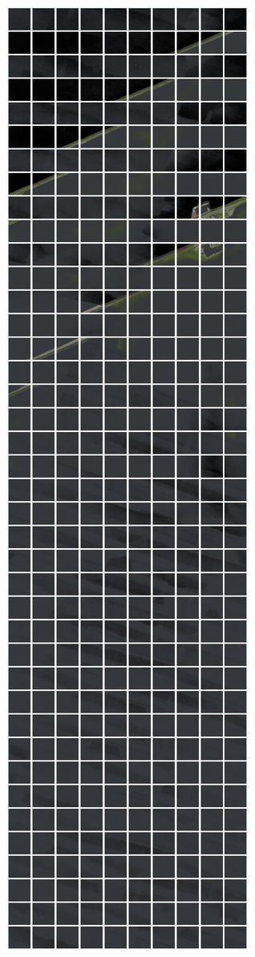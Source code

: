 <html>
<div>
<img src="https://github.com/HakkaTjakka/NL_TILE_MAP/blob/main/18/627/-1067/r.6270.-10670.png" height="44" width="44">
<img src="https://github.com/HakkaTjakka/NL_TILE_MAP/blob/main/18/627/-1067/r.6271.-10670.png" height="44" width="44">
<img src="https://github.com/HakkaTjakka/NL_TILE_MAP/blob/main/18/627/-1067/r.6272.-10670.png" height="44" width="44">
<img src="https://github.com/HakkaTjakka/NL_TILE_MAP/blob/main/18/627/-1067/r.6273.-10670.png" height="44" width="44">
<img src="https://github.com/HakkaTjakka/NL_TILE_MAP/blob/main/18/627/-1067/r.6274.-10670.png" height="44" width="44">
<img src="https://github.com/HakkaTjakka/NL_TILE_MAP/blob/main/18/627/-1067/r.6275.-10670.png" height="44" width="44">
<img src="https://github.com/HakkaTjakka/NL_TILE_MAP/blob/main/18/627/-1067/r.6276.-10670.png" height="44" width="44">
<img src="https://github.com/HakkaTjakka/NL_TILE_MAP/blob/main/18/627/-1067/r.6277.-10670.png" height="44" width="44">
<img src="https://github.com/HakkaTjakka/NL_TILE_MAP/blob/main/18/627/-1067/r.6278.-10670.png" height="44" width="44">
<img src="https://github.com/HakkaTjakka/NL_TILE_MAP/blob/main/18/627/-1067/r.6279.-10670.png" height="44" width="44">
<img src="https://github.com/HakkaTjakka/NL_TILE_MAP/blob/main/18/628/-1067/r.6280.-10670.png" height="44" width="44">
<img src="https://github.com/HakkaTjakka/NL_TILE_MAP/blob/main/18/628/-1067/r.6281.-10670.png" height="44" width="44">
<img src="https://github.com/HakkaTjakka/NL_TILE_MAP/blob/main/18/628/-1067/r.6282.-10670.png" height="44" width="44">
<img src="https://github.com/HakkaTjakka/NL_TILE_MAP/blob/main/18/628/-1067/r.6283.-10670.png" height="44" width="44">
<img src="https://github.com/HakkaTjakka/NL_TILE_MAP/blob/main/18/628/-1067/r.6284.-10670.png" height="44" width="44">
<img src="https://github.com/HakkaTjakka/NL_TILE_MAP/blob/main/18/628/-1067/r.6285.-10670.png" height="44" width="44">
<img src="https://github.com/HakkaTjakka/NL_TILE_MAP/blob/main/18/628/-1067/r.6286.-10670.png" height="44" width="44">
<img src="https://github.com/HakkaTjakka/NL_TILE_MAP/blob/main/18/628/-1067/r.6287.-10670.png" height="44" width="44">
<img src="https://github.com/HakkaTjakka/NL_TILE_MAP/blob/main/18/628/-1067/r.6288.-10670.png" height="44" width="44">
<img src="https://github.com/HakkaTjakka/NL_TILE_MAP/blob/main/18/628/-1067/r.6289.-10670.png" height="44" width="44">
<br>
<img src="https://github.com/HakkaTjakka/NL_TILE_MAP/blob/main/18/627/-1067/r.6270.-10669.png" height="44" width="44">
<img src="https://github.com/HakkaTjakka/NL_TILE_MAP/blob/main/18/627/-1067/r.6271.-10669.png" height="44" width="44">
<img src="https://github.com/HakkaTjakka/NL_TILE_MAP/blob/main/18/627/-1067/r.6272.-10669.png" height="44" width="44">
<img src="https://github.com/HakkaTjakka/NL_TILE_MAP/blob/main/18/627/-1067/r.6273.-10669.png" height="44" width="44">
<img src="https://github.com/HakkaTjakka/NL_TILE_MAP/blob/main/18/627/-1067/r.6274.-10669.png" height="44" width="44">
<img src="https://github.com/HakkaTjakka/NL_TILE_MAP/blob/main/18/627/-1067/r.6275.-10669.png" height="44" width="44">
<img src="https://github.com/HakkaTjakka/NL_TILE_MAP/blob/main/18/627/-1067/r.6276.-10669.png" height="44" width="44">
<img src="https://github.com/HakkaTjakka/NL_TILE_MAP/blob/main/18/627/-1067/r.6277.-10669.png" height="44" width="44">
<img src="https://github.com/HakkaTjakka/NL_TILE_MAP/blob/main/18/627/-1067/r.6278.-10669.png" height="44" width="44">
<img src="https://github.com/HakkaTjakka/NL_TILE_MAP/blob/main/18/627/-1067/r.6279.-10669.png" height="44" width="44">
<img src="https://github.com/HakkaTjakka/NL_TILE_MAP/blob/main/18/628/-1067/r.6280.-10669.png" height="44" width="44">
<img src="https://github.com/HakkaTjakka/NL_TILE_MAP/blob/main/18/628/-1067/r.6281.-10669.png" height="44" width="44">
<img src="https://github.com/HakkaTjakka/NL_TILE_MAP/blob/main/18/628/-1067/r.6282.-10669.png" height="44" width="44">
<img src="https://github.com/HakkaTjakka/NL_TILE_MAP/blob/main/18/628/-1067/r.6283.-10669.png" height="44" width="44">
<img src="https://github.com/HakkaTjakka/NL_TILE_MAP/blob/main/18/628/-1067/r.6284.-10669.png" height="44" width="44">
<img src="https://github.com/HakkaTjakka/NL_TILE_MAP/blob/main/18/628/-1067/r.6285.-10669.png" height="44" width="44">
<img src="https://github.com/HakkaTjakka/NL_TILE_MAP/blob/main/18/628/-1067/r.6286.-10669.png" height="44" width="44">
<img src="https://github.com/HakkaTjakka/NL_TILE_MAP/blob/main/18/628/-1067/r.6287.-10669.png" height="44" width="44">
<img src="https://github.com/HakkaTjakka/NL_TILE_MAP/blob/main/18/628/-1067/r.6288.-10669.png" height="44" width="44">
<img src="https://github.com/HakkaTjakka/NL_TILE_MAP/blob/main/18/628/-1067/r.6289.-10669.png" height="44" width="44">
<br>
<img src="https://github.com/HakkaTjakka/NL_TILE_MAP/blob/main/18/627/-1067/r.6270.-10668.png" height="44" width="44">
<img src="https://github.com/HakkaTjakka/NL_TILE_MAP/blob/main/18/627/-1067/r.6271.-10668.png" height="44" width="44">
<img src="https://github.com/HakkaTjakka/NL_TILE_MAP/blob/main/18/627/-1067/r.6272.-10668.png" height="44" width="44">
<img src="https://github.com/HakkaTjakka/NL_TILE_MAP/blob/main/18/627/-1067/r.6273.-10668.png" height="44" width="44">
<img src="https://github.com/HakkaTjakka/NL_TILE_MAP/blob/main/18/627/-1067/r.6274.-10668.png" height="44" width="44">
<img src="https://github.com/HakkaTjakka/NL_TILE_MAP/blob/main/18/627/-1067/r.6275.-10668.png" height="44" width="44">
<img src="https://github.com/HakkaTjakka/NL_TILE_MAP/blob/main/18/627/-1067/r.6276.-10668.png" height="44" width="44">
<img src="https://github.com/HakkaTjakka/NL_TILE_MAP/blob/main/18/627/-1067/r.6277.-10668.png" height="44" width="44">
<img src="https://github.com/HakkaTjakka/NL_TILE_MAP/blob/main/18/627/-1067/r.6278.-10668.png" height="44" width="44">
<img src="https://github.com/HakkaTjakka/NL_TILE_MAP/blob/main/18/627/-1067/r.6279.-10668.png" height="44" width="44">
<img src="https://github.com/HakkaTjakka/NL_TILE_MAP/blob/main/18/628/-1067/r.6280.-10668.png" height="44" width="44">
<img src="https://github.com/HakkaTjakka/NL_TILE_MAP/blob/main/18/628/-1067/r.6281.-10668.png" height="44" width="44">
<img src="https://github.com/HakkaTjakka/NL_TILE_MAP/blob/main/18/628/-1067/r.6282.-10668.png" height="44" width="44">
<img src="https://github.com/HakkaTjakka/NL_TILE_MAP/blob/main/18/628/-1067/r.6283.-10668.png" height="44" width="44">
<img src="https://github.com/HakkaTjakka/NL_TILE_MAP/blob/main/18/628/-1067/r.6284.-10668.png" height="44" width="44">
<img src="https://github.com/HakkaTjakka/NL_TILE_MAP/blob/main/18/628/-1067/r.6285.-10668.png" height="44" width="44">
<img src="https://github.com/HakkaTjakka/NL_TILE_MAP/blob/main/18/628/-1067/r.6286.-10668.png" height="44" width="44">
<img src="https://github.com/HakkaTjakka/NL_TILE_MAP/blob/main/18/628/-1067/r.6287.-10668.png" height="44" width="44">
<img src="https://github.com/HakkaTjakka/NL_TILE_MAP/blob/main/18/628/-1067/r.6288.-10668.png" height="44" width="44">
<img src="https://github.com/HakkaTjakka/NL_TILE_MAP/blob/main/18/628/-1067/r.6289.-10668.png" height="44" width="44">
<br>
<img src="https://github.com/HakkaTjakka/NL_TILE_MAP/blob/main/18/627/-1067/r.6270.-10667.png" height="44" width="44">
<img src="https://github.com/HakkaTjakka/NL_TILE_MAP/blob/main/18/627/-1067/r.6271.-10667.png" height="44" width="44">
<img src="https://github.com/HakkaTjakka/NL_TILE_MAP/blob/main/18/627/-1067/r.6272.-10667.png" height="44" width="44">
<img src="https://github.com/HakkaTjakka/NL_TILE_MAP/blob/main/18/627/-1067/r.6273.-10667.png" height="44" width="44">
<img src="https://github.com/HakkaTjakka/NL_TILE_MAP/blob/main/18/627/-1067/r.6274.-10667.png" height="44" width="44">
<img src="https://github.com/HakkaTjakka/NL_TILE_MAP/blob/main/18/627/-1067/r.6275.-10667.png" height="44" width="44">
<img src="https://github.com/HakkaTjakka/NL_TILE_MAP/blob/main/18/627/-1067/r.6276.-10667.png" height="44" width="44">
<img src="https://github.com/HakkaTjakka/NL_TILE_MAP/blob/main/18/627/-1067/r.6277.-10667.png" height="44" width="44">
<img src="https://github.com/HakkaTjakka/NL_TILE_MAP/blob/main/18/627/-1067/r.6278.-10667.png" height="44" width="44">
<img src="https://github.com/HakkaTjakka/NL_TILE_MAP/blob/main/18/627/-1067/r.6279.-10667.png" height="44" width="44">
<img src="https://github.com/HakkaTjakka/NL_TILE_MAP/blob/main/18/628/-1067/r.6280.-10667.png" height="44" width="44">
<img src="https://github.com/HakkaTjakka/NL_TILE_MAP/blob/main/18/628/-1067/r.6281.-10667.png" height="44" width="44">
<img src="https://github.com/HakkaTjakka/NL_TILE_MAP/blob/main/18/628/-1067/r.6282.-10667.png" height="44" width="44">
<img src="https://github.com/HakkaTjakka/NL_TILE_MAP/blob/main/18/628/-1067/r.6283.-10667.png" height="44" width="44">
<img src="https://github.com/HakkaTjakka/NL_TILE_MAP/blob/main/18/628/-1067/r.6284.-10667.png" height="44" width="44">
<img src="https://github.com/HakkaTjakka/NL_TILE_MAP/blob/main/18/628/-1067/r.6285.-10667.png" height="44" width="44">
<img src="https://github.com/HakkaTjakka/NL_TILE_MAP/blob/main/18/628/-1067/r.6286.-10667.png" height="44" width="44">
<img src="https://github.com/HakkaTjakka/NL_TILE_MAP/blob/main/18/628/-1067/r.6287.-10667.png" height="44" width="44">
<img src="https://github.com/HakkaTjakka/NL_TILE_MAP/blob/main/18/628/-1067/r.6288.-10667.png" height="44" width="44">
<img src="https://github.com/HakkaTjakka/NL_TILE_MAP/blob/main/18/628/-1067/r.6289.-10667.png" height="44" width="44">
<br>
<img src="https://github.com/HakkaTjakka/NL_TILE_MAP/blob/main/18/627/-1067/r.6270.-10666.png" height="44" width="44">
<img src="https://github.com/HakkaTjakka/NL_TILE_MAP/blob/main/18/627/-1067/r.6271.-10666.png" height="44" width="44">
<img src="https://github.com/HakkaTjakka/NL_TILE_MAP/blob/main/18/627/-1067/r.6272.-10666.png" height="44" width="44">
<img src="https://github.com/HakkaTjakka/NL_TILE_MAP/blob/main/18/627/-1067/r.6273.-10666.png" height="44" width="44">
<img src="https://github.com/HakkaTjakka/NL_TILE_MAP/blob/main/18/627/-1067/r.6274.-10666.png" height="44" width="44">
<img src="https://github.com/HakkaTjakka/NL_TILE_MAP/blob/main/18/627/-1067/r.6275.-10666.png" height="44" width="44">
<img src="https://github.com/HakkaTjakka/NL_TILE_MAP/blob/main/18/627/-1067/r.6276.-10666.png" height="44" width="44">
<img src="https://github.com/HakkaTjakka/NL_TILE_MAP/blob/main/18/627/-1067/r.6277.-10666.png" height="44" width="44">
<img src="https://github.com/HakkaTjakka/NL_TILE_MAP/blob/main/18/627/-1067/r.6278.-10666.png" height="44" width="44">
<img src="https://github.com/HakkaTjakka/NL_TILE_MAP/blob/main/18/627/-1067/r.6279.-10666.png" height="44" width="44">
<img src="https://github.com/HakkaTjakka/NL_TILE_MAP/blob/main/18/628/-1067/r.6280.-10666.png" height="44" width="44">
<img src="https://github.com/HakkaTjakka/NL_TILE_MAP/blob/main/18/628/-1067/r.6281.-10666.png" height="44" width="44">
<img src="https://github.com/HakkaTjakka/NL_TILE_MAP/blob/main/18/628/-1067/r.6282.-10666.png" height="44" width="44">
<img src="https://github.com/HakkaTjakka/NL_TILE_MAP/blob/main/18/628/-1067/r.6283.-10666.png" height="44" width="44">
<img src="https://github.com/HakkaTjakka/NL_TILE_MAP/blob/main/18/628/-1067/r.6284.-10666.png" height="44" width="44">
<img src="https://github.com/HakkaTjakka/NL_TILE_MAP/blob/main/18/628/-1067/r.6285.-10666.png" height="44" width="44">
<img src="https://github.com/HakkaTjakka/NL_TILE_MAP/blob/main/18/628/-1067/r.6286.-10666.png" height="44" width="44">
<img src="https://github.com/HakkaTjakka/NL_TILE_MAP/blob/main/18/628/-1067/r.6287.-10666.png" height="44" width="44">
<img src="https://github.com/HakkaTjakka/NL_TILE_MAP/blob/main/18/628/-1067/r.6288.-10666.png" height="44" width="44">
<img src="https://github.com/HakkaTjakka/NL_TILE_MAP/blob/main/18/628/-1067/r.6289.-10666.png" height="44" width="44">
<br>
<img src="https://github.com/HakkaTjakka/NL_TILE_MAP/blob/main/18/627/-1067/r.6270.-10665.png" height="44" width="44">
<img src="https://github.com/HakkaTjakka/NL_TILE_MAP/blob/main/18/627/-1067/r.6271.-10665.png" height="44" width="44">
<img src="https://github.com/HakkaTjakka/NL_TILE_MAP/blob/main/18/627/-1067/r.6272.-10665.png" height="44" width="44">
<img src="https://github.com/HakkaTjakka/NL_TILE_MAP/blob/main/18/627/-1067/r.6273.-10665.png" height="44" width="44">
<img src="https://github.com/HakkaTjakka/NL_TILE_MAP/blob/main/18/627/-1067/r.6274.-10665.png" height="44" width="44">
<img src="https://github.com/HakkaTjakka/NL_TILE_MAP/blob/main/18/627/-1067/r.6275.-10665.png" height="44" width="44">
<img src="https://github.com/HakkaTjakka/NL_TILE_MAP/blob/main/18/627/-1067/r.6276.-10665.png" height="44" width="44">
<img src="https://github.com/HakkaTjakka/NL_TILE_MAP/blob/main/18/627/-1067/r.6277.-10665.png" height="44" width="44">
<img src="https://github.com/HakkaTjakka/NL_TILE_MAP/blob/main/18/627/-1067/r.6278.-10665.png" height="44" width="44">
<img src="https://github.com/HakkaTjakka/NL_TILE_MAP/blob/main/18/627/-1067/r.6279.-10665.png" height="44" width="44">
<img src="https://github.com/HakkaTjakka/NL_TILE_MAP/blob/main/18/628/-1067/r.6280.-10665.png" height="44" width="44">
<img src="https://github.com/HakkaTjakka/NL_TILE_MAP/blob/main/18/628/-1067/r.6281.-10665.png" height="44" width="44">
<img src="https://github.com/HakkaTjakka/NL_TILE_MAP/blob/main/18/628/-1067/r.6282.-10665.png" height="44" width="44">
<img src="https://github.com/HakkaTjakka/NL_TILE_MAP/blob/main/18/628/-1067/r.6283.-10665.png" height="44" width="44">
<img src="https://github.com/HakkaTjakka/NL_TILE_MAP/blob/main/18/628/-1067/r.6284.-10665.png" height="44" width="44">
<img src="https://github.com/HakkaTjakka/NL_TILE_MAP/blob/main/18/628/-1067/r.6285.-10665.png" height="44" width="44">
<img src="https://github.com/HakkaTjakka/NL_TILE_MAP/blob/main/18/628/-1067/r.6286.-10665.png" height="44" width="44">
<img src="https://github.com/HakkaTjakka/NL_TILE_MAP/blob/main/18/628/-1067/r.6287.-10665.png" height="44" width="44">
<img src="https://github.com/HakkaTjakka/NL_TILE_MAP/blob/main/18/628/-1067/r.6288.-10665.png" height="44" width="44">
<img src="https://github.com/HakkaTjakka/NL_TILE_MAP/blob/main/18/628/-1067/r.6289.-10665.png" height="44" width="44">
<br>
<img src="https://github.com/HakkaTjakka/NL_TILE_MAP/blob/main/18/627/-1067/r.6270.-10664.png" height="44" width="44">
<img src="https://github.com/HakkaTjakka/NL_TILE_MAP/blob/main/18/627/-1067/r.6271.-10664.png" height="44" width="44">
<img src="https://github.com/HakkaTjakka/NL_TILE_MAP/blob/main/18/627/-1067/r.6272.-10664.png" height="44" width="44">
<img src="https://github.com/HakkaTjakka/NL_TILE_MAP/blob/main/18/627/-1067/r.6273.-10664.png" height="44" width="44">
<img src="https://github.com/HakkaTjakka/NL_TILE_MAP/blob/main/18/627/-1067/r.6274.-10664.png" height="44" width="44">
<img src="https://github.com/HakkaTjakka/NL_TILE_MAP/blob/main/18/627/-1067/r.6275.-10664.png" height="44" width="44">
<img src="https://github.com/HakkaTjakka/NL_TILE_MAP/blob/main/18/627/-1067/r.6276.-10664.png" height="44" width="44">
<img src="https://github.com/HakkaTjakka/NL_TILE_MAP/blob/main/18/627/-1067/r.6277.-10664.png" height="44" width="44">
<img src="https://github.com/HakkaTjakka/NL_TILE_MAP/blob/main/18/627/-1067/r.6278.-10664.png" height="44" width="44">
<img src="https://github.com/HakkaTjakka/NL_TILE_MAP/blob/main/18/627/-1067/r.6279.-10664.png" height="44" width="44">
<img src="https://github.com/HakkaTjakka/NL_TILE_MAP/blob/main/18/628/-1067/r.6280.-10664.png" height="44" width="44">
<img src="https://github.com/HakkaTjakka/NL_TILE_MAP/blob/main/18/628/-1067/r.6281.-10664.png" height="44" width="44">
<img src="https://github.com/HakkaTjakka/NL_TILE_MAP/blob/main/18/628/-1067/r.6282.-10664.png" height="44" width="44">
<img src="https://github.com/HakkaTjakka/NL_TILE_MAP/blob/main/18/628/-1067/r.6283.-10664.png" height="44" width="44">
<img src="https://github.com/HakkaTjakka/NL_TILE_MAP/blob/main/18/628/-1067/r.6284.-10664.png" height="44" width="44">
<img src="https://github.com/HakkaTjakka/NL_TILE_MAP/blob/main/18/628/-1067/r.6285.-10664.png" height="44" width="44">
<img src="https://github.com/HakkaTjakka/NL_TILE_MAP/blob/main/18/628/-1067/r.6286.-10664.png" height="44" width="44">
<img src="https://github.com/HakkaTjakka/NL_TILE_MAP/blob/main/18/628/-1067/r.6287.-10664.png" height="44" width="44">
<img src="https://github.com/HakkaTjakka/NL_TILE_MAP/blob/main/18/628/-1067/r.6288.-10664.png" height="44" width="44">
<img src="https://github.com/HakkaTjakka/NL_TILE_MAP/blob/main/18/628/-1067/r.6289.-10664.png" height="44" width="44">
<br>
<img src="https://github.com/HakkaTjakka/NL_TILE_MAP/blob/main/18/627/-1067/r.6270.-10663.png" height="44" width="44">
<img src="https://github.com/HakkaTjakka/NL_TILE_MAP/blob/main/18/627/-1067/r.6271.-10663.png" height="44" width="44">
<img src="https://github.com/HakkaTjakka/NL_TILE_MAP/blob/main/18/627/-1067/r.6272.-10663.png" height="44" width="44">
<img src="https://github.com/HakkaTjakka/NL_TILE_MAP/blob/main/18/627/-1067/r.6273.-10663.png" height="44" width="44">
<img src="https://github.com/HakkaTjakka/NL_TILE_MAP/blob/main/18/627/-1067/r.6274.-10663.png" height="44" width="44">
<img src="https://github.com/HakkaTjakka/NL_TILE_MAP/blob/main/18/627/-1067/r.6275.-10663.png" height="44" width="44">
<img src="https://github.com/HakkaTjakka/NL_TILE_MAP/blob/main/18/627/-1067/r.6276.-10663.png" height="44" width="44">
<img src="https://github.com/HakkaTjakka/NL_TILE_MAP/blob/main/18/627/-1067/r.6277.-10663.png" height="44" width="44">
<img src="https://github.com/HakkaTjakka/NL_TILE_MAP/blob/main/18/627/-1067/r.6278.-10663.png" height="44" width="44">
<img src="https://github.com/HakkaTjakka/NL_TILE_MAP/blob/main/18/627/-1067/r.6279.-10663.png" height="44" width="44">
<img src="https://github.com/HakkaTjakka/NL_TILE_MAP/blob/main/18/628/-1067/r.6280.-10663.png" height="44" width="44">
<img src="https://github.com/HakkaTjakka/NL_TILE_MAP/blob/main/18/628/-1067/r.6281.-10663.png" height="44" width="44">
<img src="https://github.com/HakkaTjakka/NL_TILE_MAP/blob/main/18/628/-1067/r.6282.-10663.png" height="44" width="44">
<img src="https://github.com/HakkaTjakka/NL_TILE_MAP/blob/main/18/628/-1067/r.6283.-10663.png" height="44" width="44">
<img src="https://github.com/HakkaTjakka/NL_TILE_MAP/blob/main/18/628/-1067/r.6284.-10663.png" height="44" width="44">
<img src="https://github.com/HakkaTjakka/NL_TILE_MAP/blob/main/18/628/-1067/r.6285.-10663.png" height="44" width="44">
<img src="https://github.com/HakkaTjakka/NL_TILE_MAP/blob/main/18/628/-1067/r.6286.-10663.png" height="44" width="44">
<img src="https://github.com/HakkaTjakka/NL_TILE_MAP/blob/main/18/628/-1067/r.6287.-10663.png" height="44" width="44">
<img src="https://github.com/HakkaTjakka/NL_TILE_MAP/blob/main/18/628/-1067/r.6288.-10663.png" height="44" width="44">
<img src="https://github.com/HakkaTjakka/NL_TILE_MAP/blob/main/18/628/-1067/r.6289.-10663.png" height="44" width="44">
<br>
<img src="https://github.com/HakkaTjakka/NL_TILE_MAP/blob/main/18/627/-1067/r.6270.-10662.png" height="44" width="44">
<img src="https://github.com/HakkaTjakka/NL_TILE_MAP/blob/main/18/627/-1067/r.6271.-10662.png" height="44" width="44">
<img src="https://github.com/HakkaTjakka/NL_TILE_MAP/blob/main/18/627/-1067/r.6272.-10662.png" height="44" width="44">
<img src="https://github.com/HakkaTjakka/NL_TILE_MAP/blob/main/18/627/-1067/r.6273.-10662.png" height="44" width="44">
<img src="https://github.com/HakkaTjakka/NL_TILE_MAP/blob/main/18/627/-1067/r.6274.-10662.png" height="44" width="44">
<img src="https://github.com/HakkaTjakka/NL_TILE_MAP/blob/main/18/627/-1067/r.6275.-10662.png" height="44" width="44">
<img src="https://github.com/HakkaTjakka/NL_TILE_MAP/blob/main/18/627/-1067/r.6276.-10662.png" height="44" width="44">
<img src="https://github.com/HakkaTjakka/NL_TILE_MAP/blob/main/18/627/-1067/r.6277.-10662.png" height="44" width="44">
<img src="https://github.com/HakkaTjakka/NL_TILE_MAP/blob/main/18/627/-1067/r.6278.-10662.png" height="44" width="44">
<img src="https://github.com/HakkaTjakka/NL_TILE_MAP/blob/main/18/627/-1067/r.6279.-10662.png" height="44" width="44">
<img src="https://github.com/HakkaTjakka/NL_TILE_MAP/blob/main/18/628/-1067/r.6280.-10662.png" height="44" width="44">
<img src="https://github.com/HakkaTjakka/NL_TILE_MAP/blob/main/18/628/-1067/r.6281.-10662.png" height="44" width="44">
<img src="https://github.com/HakkaTjakka/NL_TILE_MAP/blob/main/18/628/-1067/r.6282.-10662.png" height="44" width="44">
<img src="https://github.com/HakkaTjakka/NL_TILE_MAP/blob/main/18/628/-1067/r.6283.-10662.png" height="44" width="44">
<img src="https://github.com/HakkaTjakka/NL_TILE_MAP/blob/main/18/628/-1067/r.6284.-10662.png" height="44" width="44">
<img src="https://github.com/HakkaTjakka/NL_TILE_MAP/blob/main/18/628/-1067/r.6285.-10662.png" height="44" width="44">
<img src="https://github.com/HakkaTjakka/NL_TILE_MAP/blob/main/18/628/-1067/r.6286.-10662.png" height="44" width="44">
<img src="https://github.com/HakkaTjakka/NL_TILE_MAP/blob/main/18/628/-1067/r.6287.-10662.png" height="44" width="44">
<img src="https://github.com/HakkaTjakka/NL_TILE_MAP/blob/main/18/628/-1067/r.6288.-10662.png" height="44" width="44">
<img src="https://github.com/HakkaTjakka/NL_TILE_MAP/blob/main/18/628/-1067/r.6289.-10662.png" height="44" width="44">
<br>
<img src="https://github.com/HakkaTjakka/NL_TILE_MAP/blob/main/18/627/-1067/r.6270.-10661.png" height="44" width="44">
<img src="https://github.com/HakkaTjakka/NL_TILE_MAP/blob/main/18/627/-1067/r.6271.-10661.png" height="44" width="44">
<img src="https://github.com/HakkaTjakka/NL_TILE_MAP/blob/main/18/627/-1067/r.6272.-10661.png" height="44" width="44">
<img src="https://github.com/HakkaTjakka/NL_TILE_MAP/blob/main/18/627/-1067/r.6273.-10661.png" height="44" width="44">
<img src="https://github.com/HakkaTjakka/NL_TILE_MAP/blob/main/18/627/-1067/r.6274.-10661.png" height="44" width="44">
<img src="https://github.com/HakkaTjakka/NL_TILE_MAP/blob/main/18/627/-1067/r.6275.-10661.png" height="44" width="44">
<img src="https://github.com/HakkaTjakka/NL_TILE_MAP/blob/main/18/627/-1067/r.6276.-10661.png" height="44" width="44">
<img src="https://github.com/HakkaTjakka/NL_TILE_MAP/blob/main/18/627/-1067/r.6277.-10661.png" height="44" width="44">
<img src="https://github.com/HakkaTjakka/NL_TILE_MAP/blob/main/18/627/-1067/r.6278.-10661.png" height="44" width="44">
<img src="https://github.com/HakkaTjakka/NL_TILE_MAP/blob/main/18/627/-1067/r.6279.-10661.png" height="44" width="44">
<img src="https://github.com/HakkaTjakka/NL_TILE_MAP/blob/main/18/628/-1067/r.6280.-10661.png" height="44" width="44">
<img src="https://github.com/HakkaTjakka/NL_TILE_MAP/blob/main/18/628/-1067/r.6281.-10661.png" height="44" width="44">
<img src="https://github.com/HakkaTjakka/NL_TILE_MAP/blob/main/18/628/-1067/r.6282.-10661.png" height="44" width="44">
<img src="https://github.com/HakkaTjakka/NL_TILE_MAP/blob/main/18/628/-1067/r.6283.-10661.png" height="44" width="44">
<img src="https://github.com/HakkaTjakka/NL_TILE_MAP/blob/main/18/628/-1067/r.6284.-10661.png" height="44" width="44">
<img src="https://github.com/HakkaTjakka/NL_TILE_MAP/blob/main/18/628/-1067/r.6285.-10661.png" height="44" width="44">
<img src="https://github.com/HakkaTjakka/NL_TILE_MAP/blob/main/18/628/-1067/r.6286.-10661.png" height="44" width="44">
<img src="https://github.com/HakkaTjakka/NL_TILE_MAP/blob/main/18/628/-1067/r.6287.-10661.png" height="44" width="44">
<img src="https://github.com/HakkaTjakka/NL_TILE_MAP/blob/main/18/628/-1067/r.6288.-10661.png" height="44" width="44">
<img src="https://github.com/HakkaTjakka/NL_TILE_MAP/blob/main/18/628/-1067/r.6289.-10661.png" height="44" width="44">
<br>
<img src="https://github.com/HakkaTjakka/NL_TILE_MAP/blob/main/18/627/-1066/r.6270.-10660.png" height="44" width="44">
<img src="https://github.com/HakkaTjakka/NL_TILE_MAP/blob/main/18/627/-1066/r.6271.-10660.png" height="44" width="44">
<img src="https://github.com/HakkaTjakka/NL_TILE_MAP/blob/main/18/627/-1066/r.6272.-10660.png" height="44" width="44">
<img src="https://github.com/HakkaTjakka/NL_TILE_MAP/blob/main/18/627/-1066/r.6273.-10660.png" height="44" width="44">
<img src="https://github.com/HakkaTjakka/NL_TILE_MAP/blob/main/18/627/-1066/r.6274.-10660.png" height="44" width="44">
<img src="https://github.com/HakkaTjakka/NL_TILE_MAP/blob/main/18/627/-1066/r.6275.-10660.png" height="44" width="44">
<img src="https://github.com/HakkaTjakka/NL_TILE_MAP/blob/main/18/627/-1066/r.6276.-10660.png" height="44" width="44">
<img src="https://github.com/HakkaTjakka/NL_TILE_MAP/blob/main/18/627/-1066/r.6277.-10660.png" height="44" width="44">
<img src="https://github.com/HakkaTjakka/NL_TILE_MAP/blob/main/18/627/-1066/r.6278.-10660.png" height="44" width="44">
<img src="https://github.com/HakkaTjakka/NL_TILE_MAP/blob/main/18/627/-1066/r.6279.-10660.png" height="44" width="44">
<img src="https://github.com/HakkaTjakka/NL_TILE_MAP/blob/main/18/628/-1066/r.6280.-10660.png" height="44" width="44">
<img src="https://github.com/HakkaTjakka/NL_TILE_MAP/blob/main/18/628/-1066/r.6281.-10660.png" height="44" width="44">
<img src="https://github.com/HakkaTjakka/NL_TILE_MAP/blob/main/18/628/-1066/r.6282.-10660.png" height="44" width="44">
<img src="https://github.com/HakkaTjakka/NL_TILE_MAP/blob/main/18/628/-1066/r.6283.-10660.png" height="44" width="44">
<img src="https://github.com/HakkaTjakka/NL_TILE_MAP/blob/main/18/628/-1066/r.6284.-10660.png" height="44" width="44">
<img src="https://github.com/HakkaTjakka/NL_TILE_MAP/blob/main/18/628/-1066/r.6285.-10660.png" height="44" width="44">
<img src="https://github.com/HakkaTjakka/NL_TILE_MAP/blob/main/18/628/-1066/r.6286.-10660.png" height="44" width="44">
<img src="https://github.com/HakkaTjakka/NL_TILE_MAP/blob/main/18/628/-1066/r.6287.-10660.png" height="44" width="44">
<img src="https://github.com/HakkaTjakka/NL_TILE_MAP/blob/main/18/628/-1066/r.6288.-10660.png" height="44" width="44">
<img src="https://github.com/HakkaTjakka/NL_TILE_MAP/blob/main/18/628/-1066/r.6289.-10660.png" height="44" width="44">
<br>
<img src="https://github.com/HakkaTjakka/NL_TILE_MAP/blob/main/18/627/-1066/r.6270.-10659.png" height="44" width="44">
<img src="https://github.com/HakkaTjakka/NL_TILE_MAP/blob/main/18/627/-1066/r.6271.-10659.png" height="44" width="44">
<img src="https://github.com/HakkaTjakka/NL_TILE_MAP/blob/main/18/627/-1066/r.6272.-10659.png" height="44" width="44">
<img src="https://github.com/HakkaTjakka/NL_TILE_MAP/blob/main/18/627/-1066/r.6273.-10659.png" height="44" width="44">
<img src="https://github.com/HakkaTjakka/NL_TILE_MAP/blob/main/18/627/-1066/r.6274.-10659.png" height="44" width="44">
<img src="https://github.com/HakkaTjakka/NL_TILE_MAP/blob/main/18/627/-1066/r.6275.-10659.png" height="44" width="44">
<img src="https://github.com/HakkaTjakka/NL_TILE_MAP/blob/main/18/627/-1066/r.6276.-10659.png" height="44" width="44">
<img src="https://github.com/HakkaTjakka/NL_TILE_MAP/blob/main/18/627/-1066/r.6277.-10659.png" height="44" width="44">
<img src="https://github.com/HakkaTjakka/NL_TILE_MAP/blob/main/18/627/-1066/r.6278.-10659.png" height="44" width="44">
<img src="https://github.com/HakkaTjakka/NL_TILE_MAP/blob/main/18/627/-1066/r.6279.-10659.png" height="44" width="44">
<img src="https://github.com/HakkaTjakka/NL_TILE_MAP/blob/main/18/628/-1066/r.6280.-10659.png" height="44" width="44">
<img src="https://github.com/HakkaTjakka/NL_TILE_MAP/blob/main/18/628/-1066/r.6281.-10659.png" height="44" width="44">
<img src="https://github.com/HakkaTjakka/NL_TILE_MAP/blob/main/18/628/-1066/r.6282.-10659.png" height="44" width="44">
<img src="https://github.com/HakkaTjakka/NL_TILE_MAP/blob/main/18/628/-1066/r.6283.-10659.png" height="44" width="44">
<img src="https://github.com/HakkaTjakka/NL_TILE_MAP/blob/main/18/628/-1066/r.6284.-10659.png" height="44" width="44">
<img src="https://github.com/HakkaTjakka/NL_TILE_MAP/blob/main/18/628/-1066/r.6285.-10659.png" height="44" width="44">
<img src="https://github.com/HakkaTjakka/NL_TILE_MAP/blob/main/18/628/-1066/r.6286.-10659.png" height="44" width="44">
<img src="https://github.com/HakkaTjakka/NL_TILE_MAP/blob/main/18/628/-1066/r.6287.-10659.png" height="44" width="44">
<img src="https://github.com/HakkaTjakka/NL_TILE_MAP/blob/main/18/628/-1066/r.6288.-10659.png" height="44" width="44">
<img src="https://github.com/HakkaTjakka/NL_TILE_MAP/blob/main/18/628/-1066/r.6289.-10659.png" height="44" width="44">
<br>
<img src="https://github.com/HakkaTjakka/NL_TILE_MAP/blob/main/18/627/-1066/r.6270.-10658.png" height="44" width="44">
<img src="https://github.com/HakkaTjakka/NL_TILE_MAP/blob/main/18/627/-1066/r.6271.-10658.png" height="44" width="44">
<img src="https://github.com/HakkaTjakka/NL_TILE_MAP/blob/main/18/627/-1066/r.6272.-10658.png" height="44" width="44">
<img src="https://github.com/HakkaTjakka/NL_TILE_MAP/blob/main/18/627/-1066/r.6273.-10658.png" height="44" width="44">
<img src="https://github.com/HakkaTjakka/NL_TILE_MAP/blob/main/18/627/-1066/r.6274.-10658.png" height="44" width="44">
<img src="https://github.com/HakkaTjakka/NL_TILE_MAP/blob/main/18/627/-1066/r.6275.-10658.png" height="44" width="44">
<img src="https://github.com/HakkaTjakka/NL_TILE_MAP/blob/main/18/627/-1066/r.6276.-10658.png" height="44" width="44">
<img src="https://github.com/HakkaTjakka/NL_TILE_MAP/blob/main/18/627/-1066/r.6277.-10658.png" height="44" width="44">
<img src="https://github.com/HakkaTjakka/NL_TILE_MAP/blob/main/18/627/-1066/r.6278.-10658.png" height="44" width="44">
<img src="https://github.com/HakkaTjakka/NL_TILE_MAP/blob/main/18/627/-1066/r.6279.-10658.png" height="44" width="44">
<img src="https://github.com/HakkaTjakka/NL_TILE_MAP/blob/main/18/628/-1066/r.6280.-10658.png" height="44" width="44">
<img src="https://github.com/HakkaTjakka/NL_TILE_MAP/blob/main/18/628/-1066/r.6281.-10658.png" height="44" width="44">
<img src="https://github.com/HakkaTjakka/NL_TILE_MAP/blob/main/18/628/-1066/r.6282.-10658.png" height="44" width="44">
<img src="https://github.com/HakkaTjakka/NL_TILE_MAP/blob/main/18/628/-1066/r.6283.-10658.png" height="44" width="44">
<img src="https://github.com/HakkaTjakka/NL_TILE_MAP/blob/main/18/628/-1066/r.6284.-10658.png" height="44" width="44">
<img src="https://github.com/HakkaTjakka/NL_TILE_MAP/blob/main/18/628/-1066/r.6285.-10658.png" height="44" width="44">
<img src="https://github.com/HakkaTjakka/NL_TILE_MAP/blob/main/18/628/-1066/r.6286.-10658.png" height="44" width="44">
<img src="https://github.com/HakkaTjakka/NL_TILE_MAP/blob/main/18/628/-1066/r.6287.-10658.png" height="44" width="44">
<img src="https://github.com/HakkaTjakka/NL_TILE_MAP/blob/main/18/628/-1066/r.6288.-10658.png" height="44" width="44">
<img src="https://github.com/HakkaTjakka/NL_TILE_MAP/blob/main/18/628/-1066/r.6289.-10658.png" height="44" width="44">
<br>
<img src="https://github.com/HakkaTjakka/NL_TILE_MAP/blob/main/18/627/-1066/r.6270.-10657.png" height="44" width="44">
<img src="https://github.com/HakkaTjakka/NL_TILE_MAP/blob/main/18/627/-1066/r.6271.-10657.png" height="44" width="44">
<img src="https://github.com/HakkaTjakka/NL_TILE_MAP/blob/main/18/627/-1066/r.6272.-10657.png" height="44" width="44">
<img src="https://github.com/HakkaTjakka/NL_TILE_MAP/blob/main/18/627/-1066/r.6273.-10657.png" height="44" width="44">
<img src="https://github.com/HakkaTjakka/NL_TILE_MAP/blob/main/18/627/-1066/r.6274.-10657.png" height="44" width="44">
<img src="https://github.com/HakkaTjakka/NL_TILE_MAP/blob/main/18/627/-1066/r.6275.-10657.png" height="44" width="44">
<img src="https://github.com/HakkaTjakka/NL_TILE_MAP/blob/main/18/627/-1066/r.6276.-10657.png" height="44" width="44">
<img src="https://github.com/HakkaTjakka/NL_TILE_MAP/blob/main/18/627/-1066/r.6277.-10657.png" height="44" width="44">
<img src="https://github.com/HakkaTjakka/NL_TILE_MAP/blob/main/18/627/-1066/r.6278.-10657.png" height="44" width="44">
<img src="https://github.com/HakkaTjakka/NL_TILE_MAP/blob/main/18/627/-1066/r.6279.-10657.png" height="44" width="44">
<img src="https://github.com/HakkaTjakka/NL_TILE_MAP/blob/main/18/628/-1066/r.6280.-10657.png" height="44" width="44">
<img src="https://github.com/HakkaTjakka/NL_TILE_MAP/blob/main/18/628/-1066/r.6281.-10657.png" height="44" width="44">
<img src="https://github.com/HakkaTjakka/NL_TILE_MAP/blob/main/18/628/-1066/r.6282.-10657.png" height="44" width="44">
<img src="https://github.com/HakkaTjakka/NL_TILE_MAP/blob/main/18/628/-1066/r.6283.-10657.png" height="44" width="44">
<img src="https://github.com/HakkaTjakka/NL_TILE_MAP/blob/main/18/628/-1066/r.6284.-10657.png" height="44" width="44">
<img src="https://github.com/HakkaTjakka/NL_TILE_MAP/blob/main/18/628/-1066/r.6285.-10657.png" height="44" width="44">
<img src="https://github.com/HakkaTjakka/NL_TILE_MAP/blob/main/18/628/-1066/r.6286.-10657.png" height="44" width="44">
<img src="https://github.com/HakkaTjakka/NL_TILE_MAP/blob/main/18/628/-1066/r.6287.-10657.png" height="44" width="44">
<img src="https://github.com/HakkaTjakka/NL_TILE_MAP/blob/main/18/628/-1066/r.6288.-10657.png" height="44" width="44">
<img src="https://github.com/HakkaTjakka/NL_TILE_MAP/blob/main/18/628/-1066/r.6289.-10657.png" height="44" width="44">
<br>
<img src="https://github.com/HakkaTjakka/NL_TILE_MAP/blob/main/18/627/-1066/r.6270.-10656.png" height="44" width="44">
<img src="https://github.com/HakkaTjakka/NL_TILE_MAP/blob/main/18/627/-1066/r.6271.-10656.png" height="44" width="44">
<img src="https://github.com/HakkaTjakka/NL_TILE_MAP/blob/main/18/627/-1066/r.6272.-10656.png" height="44" width="44">
<img src="https://github.com/HakkaTjakka/NL_TILE_MAP/blob/main/18/627/-1066/r.6273.-10656.png" height="44" width="44">
<img src="https://github.com/HakkaTjakka/NL_TILE_MAP/blob/main/18/627/-1066/r.6274.-10656.png" height="44" width="44">
<img src="https://github.com/HakkaTjakka/NL_TILE_MAP/blob/main/18/627/-1066/r.6275.-10656.png" height="44" width="44">
<img src="https://github.com/HakkaTjakka/NL_TILE_MAP/blob/main/18/627/-1066/r.6276.-10656.png" height="44" width="44">
<img src="https://github.com/HakkaTjakka/NL_TILE_MAP/blob/main/18/627/-1066/r.6277.-10656.png" height="44" width="44">
<img src="https://github.com/HakkaTjakka/NL_TILE_MAP/blob/main/18/627/-1066/r.6278.-10656.png" height="44" width="44">
<img src="https://github.com/HakkaTjakka/NL_TILE_MAP/blob/main/18/627/-1066/r.6279.-10656.png" height="44" width="44">
<img src="https://github.com/HakkaTjakka/NL_TILE_MAP/blob/main/18/628/-1066/r.6280.-10656.png" height="44" width="44">
<img src="https://github.com/HakkaTjakka/NL_TILE_MAP/blob/main/18/628/-1066/r.6281.-10656.png" height="44" width="44">
<img src="https://github.com/HakkaTjakka/NL_TILE_MAP/blob/main/18/628/-1066/r.6282.-10656.png" height="44" width="44">
<img src="https://github.com/HakkaTjakka/NL_TILE_MAP/blob/main/18/628/-1066/r.6283.-10656.png" height="44" width="44">
<img src="https://github.com/HakkaTjakka/NL_TILE_MAP/blob/main/18/628/-1066/r.6284.-10656.png" height="44" width="44">
<img src="https://github.com/HakkaTjakka/NL_TILE_MAP/blob/main/18/628/-1066/r.6285.-10656.png" height="44" width="44">
<img src="https://github.com/HakkaTjakka/NL_TILE_MAP/blob/main/18/628/-1066/r.6286.-10656.png" height="44" width="44">
<img src="https://github.com/HakkaTjakka/NL_TILE_MAP/blob/main/18/628/-1066/r.6287.-10656.png" height="44" width="44">
<img src="https://github.com/HakkaTjakka/NL_TILE_MAP/blob/main/18/628/-1066/r.6288.-10656.png" height="44" width="44">
<img src="https://github.com/HakkaTjakka/NL_TILE_MAP/blob/main/18/628/-1066/r.6289.-10656.png" height="44" width="44">
<br>
<img src="https://github.com/HakkaTjakka/NL_TILE_MAP/blob/main/18/627/-1066/r.6270.-10655.png" height="44" width="44">
<img src="https://github.com/HakkaTjakka/NL_TILE_MAP/blob/main/18/627/-1066/r.6271.-10655.png" height="44" width="44">
<img src="https://github.com/HakkaTjakka/NL_TILE_MAP/blob/main/18/627/-1066/r.6272.-10655.png" height="44" width="44">
<img src="https://github.com/HakkaTjakka/NL_TILE_MAP/blob/main/18/627/-1066/r.6273.-10655.png" height="44" width="44">
<img src="https://github.com/HakkaTjakka/NL_TILE_MAP/blob/main/18/627/-1066/r.6274.-10655.png" height="44" width="44">
<img src="https://github.com/HakkaTjakka/NL_TILE_MAP/blob/main/18/627/-1066/r.6275.-10655.png" height="44" width="44">
<img src="https://github.com/HakkaTjakka/NL_TILE_MAP/blob/main/18/627/-1066/r.6276.-10655.png" height="44" width="44">
<img src="https://github.com/HakkaTjakka/NL_TILE_MAP/blob/main/18/627/-1066/r.6277.-10655.png" height="44" width="44">
<img src="https://github.com/HakkaTjakka/NL_TILE_MAP/blob/main/18/627/-1066/r.6278.-10655.png" height="44" width="44">
<img src="https://github.com/HakkaTjakka/NL_TILE_MAP/blob/main/18/627/-1066/r.6279.-10655.png" height="44" width="44">
<img src="https://github.com/HakkaTjakka/NL_TILE_MAP/blob/main/18/628/-1066/r.6280.-10655.png" height="44" width="44">
<img src="https://github.com/HakkaTjakka/NL_TILE_MAP/blob/main/18/628/-1066/r.6281.-10655.png" height="44" width="44">
<img src="https://github.com/HakkaTjakka/NL_TILE_MAP/blob/main/18/628/-1066/r.6282.-10655.png" height="44" width="44">
<img src="https://github.com/HakkaTjakka/NL_TILE_MAP/blob/main/18/628/-1066/r.6283.-10655.png" height="44" width="44">
<img src="https://github.com/HakkaTjakka/NL_TILE_MAP/blob/main/18/628/-1066/r.6284.-10655.png" height="44" width="44">
<img src="https://github.com/HakkaTjakka/NL_TILE_MAP/blob/main/18/628/-1066/r.6285.-10655.png" height="44" width="44">
<img src="https://github.com/HakkaTjakka/NL_TILE_MAP/blob/main/18/628/-1066/r.6286.-10655.png" height="44" width="44">
<img src="https://github.com/HakkaTjakka/NL_TILE_MAP/blob/main/18/628/-1066/r.6287.-10655.png" height="44" width="44">
<img src="https://github.com/HakkaTjakka/NL_TILE_MAP/blob/main/18/628/-1066/r.6288.-10655.png" height="44" width="44">
<img src="https://github.com/HakkaTjakka/NL_TILE_MAP/blob/main/18/628/-1066/r.6289.-10655.png" height="44" width="44">
<br>
<img src="https://github.com/HakkaTjakka/NL_TILE_MAP/blob/main/18/627/-1066/r.6270.-10654.png" height="44" width="44">
<img src="https://github.com/HakkaTjakka/NL_TILE_MAP/blob/main/18/627/-1066/r.6271.-10654.png" height="44" width="44">
<img src="https://github.com/HakkaTjakka/NL_TILE_MAP/blob/main/18/627/-1066/r.6272.-10654.png" height="44" width="44">
<img src="https://github.com/HakkaTjakka/NL_TILE_MAP/blob/main/18/627/-1066/r.6273.-10654.png" height="44" width="44">
<img src="https://github.com/HakkaTjakka/NL_TILE_MAP/blob/main/18/627/-1066/r.6274.-10654.png" height="44" width="44">
<img src="https://github.com/HakkaTjakka/NL_TILE_MAP/blob/main/18/627/-1066/r.6275.-10654.png" height="44" width="44">
<img src="https://github.com/HakkaTjakka/NL_TILE_MAP/blob/main/18/627/-1066/r.6276.-10654.png" height="44" width="44">
<img src="https://github.com/HakkaTjakka/NL_TILE_MAP/blob/main/18/627/-1066/r.6277.-10654.png" height="44" width="44">
<img src="https://github.com/HakkaTjakka/NL_TILE_MAP/blob/main/18/627/-1066/r.6278.-10654.png" height="44" width="44">
<img src="https://github.com/HakkaTjakka/NL_TILE_MAP/blob/main/18/627/-1066/r.6279.-10654.png" height="44" width="44">
<img src="https://github.com/HakkaTjakka/NL_TILE_MAP/blob/main/18/628/-1066/r.6280.-10654.png" height="44" width="44">
<img src="https://github.com/HakkaTjakka/NL_TILE_MAP/blob/main/18/628/-1066/r.6281.-10654.png" height="44" width="44">
<img src="https://github.com/HakkaTjakka/NL_TILE_MAP/blob/main/18/628/-1066/r.6282.-10654.png" height="44" width="44">
<img src="https://github.com/HakkaTjakka/NL_TILE_MAP/blob/main/18/628/-1066/r.6283.-10654.png" height="44" width="44">
<img src="https://github.com/HakkaTjakka/NL_TILE_MAP/blob/main/18/628/-1066/r.6284.-10654.png" height="44" width="44">
<img src="https://github.com/HakkaTjakka/NL_TILE_MAP/blob/main/18/628/-1066/r.6285.-10654.png" height="44" width="44">
<img src="https://github.com/HakkaTjakka/NL_TILE_MAP/blob/main/18/628/-1066/r.6286.-10654.png" height="44" width="44">
<img src="https://github.com/HakkaTjakka/NL_TILE_MAP/blob/main/18/628/-1066/r.6287.-10654.png" height="44" width="44">
<img src="https://github.com/HakkaTjakka/NL_TILE_MAP/blob/main/18/628/-1066/r.6288.-10654.png" height="44" width="44">
<img src="https://github.com/HakkaTjakka/NL_TILE_MAP/blob/main/18/628/-1066/r.6289.-10654.png" height="44" width="44">
<br>
<img src="https://github.com/HakkaTjakka/NL_TILE_MAP/blob/main/18/627/-1066/r.6270.-10653.png" height="44" width="44">
<img src="https://github.com/HakkaTjakka/NL_TILE_MAP/blob/main/18/627/-1066/r.6271.-10653.png" height="44" width="44">
<img src="https://github.com/HakkaTjakka/NL_TILE_MAP/blob/main/18/627/-1066/r.6272.-10653.png" height="44" width="44">
<img src="https://github.com/HakkaTjakka/NL_TILE_MAP/blob/main/18/627/-1066/r.6273.-10653.png" height="44" width="44">
<img src="https://github.com/HakkaTjakka/NL_TILE_MAP/blob/main/18/627/-1066/r.6274.-10653.png" height="44" width="44">
<img src="https://github.com/HakkaTjakka/NL_TILE_MAP/blob/main/18/627/-1066/r.6275.-10653.png" height="44" width="44">
<img src="https://github.com/HakkaTjakka/NL_TILE_MAP/blob/main/18/627/-1066/r.6276.-10653.png" height="44" width="44">
<img src="https://github.com/HakkaTjakka/NL_TILE_MAP/blob/main/18/627/-1066/r.6277.-10653.png" height="44" width="44">
<img src="https://github.com/HakkaTjakka/NL_TILE_MAP/blob/main/18/627/-1066/r.6278.-10653.png" height="44" width="44">
<img src="https://github.com/HakkaTjakka/NL_TILE_MAP/blob/main/18/627/-1066/r.6279.-10653.png" height="44" width="44">
<img src="https://github.com/HakkaTjakka/NL_TILE_MAP/blob/main/18/628/-1066/r.6280.-10653.png" height="44" width="44">
<img src="https://github.com/HakkaTjakka/NL_TILE_MAP/blob/main/18/628/-1066/r.6281.-10653.png" height="44" width="44">
<img src="https://github.com/HakkaTjakka/NL_TILE_MAP/blob/main/18/628/-1066/r.6282.-10653.png" height="44" width="44">
<img src="https://github.com/HakkaTjakka/NL_TILE_MAP/blob/main/18/628/-1066/r.6283.-10653.png" height="44" width="44">
<img src="https://github.com/HakkaTjakka/NL_TILE_MAP/blob/main/18/628/-1066/r.6284.-10653.png" height="44" width="44">
<img src="https://github.com/HakkaTjakka/NL_TILE_MAP/blob/main/18/628/-1066/r.6285.-10653.png" height="44" width="44">
<img src="https://github.com/HakkaTjakka/NL_TILE_MAP/blob/main/18/628/-1066/r.6286.-10653.png" height="44" width="44">
<img src="https://github.com/HakkaTjakka/NL_TILE_MAP/blob/main/18/628/-1066/r.6287.-10653.png" height="44" width="44">
<img src="https://github.com/HakkaTjakka/NL_TILE_MAP/blob/main/18/628/-1066/r.6288.-10653.png" height="44" width="44">
<img src="https://github.com/HakkaTjakka/NL_TILE_MAP/blob/main/18/628/-1066/r.6289.-10653.png" height="44" width="44">
<br>
<img src="https://github.com/HakkaTjakka/NL_TILE_MAP/blob/main/18/627/-1066/r.6270.-10652.png" height="44" width="44">
<img src="https://github.com/HakkaTjakka/NL_TILE_MAP/blob/main/18/627/-1066/r.6271.-10652.png" height="44" width="44">
<img src="https://github.com/HakkaTjakka/NL_TILE_MAP/blob/main/18/627/-1066/r.6272.-10652.png" height="44" width="44">
<img src="https://github.com/HakkaTjakka/NL_TILE_MAP/blob/main/18/627/-1066/r.6273.-10652.png" height="44" width="44">
<img src="https://github.com/HakkaTjakka/NL_TILE_MAP/blob/main/18/627/-1066/r.6274.-10652.png" height="44" width="44">
<img src="https://github.com/HakkaTjakka/NL_TILE_MAP/blob/main/18/627/-1066/r.6275.-10652.png" height="44" width="44">
<img src="https://github.com/HakkaTjakka/NL_TILE_MAP/blob/main/18/627/-1066/r.6276.-10652.png" height="44" width="44">
<img src="https://github.com/HakkaTjakka/NL_TILE_MAP/blob/main/18/627/-1066/r.6277.-10652.png" height="44" width="44">
<img src="https://github.com/HakkaTjakka/NL_TILE_MAP/blob/main/18/627/-1066/r.6278.-10652.png" height="44" width="44">
<img src="https://github.com/HakkaTjakka/NL_TILE_MAP/blob/main/18/627/-1066/r.6279.-10652.png" height="44" width="44">
<img src="https://github.com/HakkaTjakka/NL_TILE_MAP/blob/main/18/628/-1066/r.6280.-10652.png" height="44" width="44">
<img src="https://github.com/HakkaTjakka/NL_TILE_MAP/blob/main/18/628/-1066/r.6281.-10652.png" height="44" width="44">
<img src="https://github.com/HakkaTjakka/NL_TILE_MAP/blob/main/18/628/-1066/r.6282.-10652.png" height="44" width="44">
<img src="https://github.com/HakkaTjakka/NL_TILE_MAP/blob/main/18/628/-1066/r.6283.-10652.png" height="44" width="44">
<img src="https://github.com/HakkaTjakka/NL_TILE_MAP/blob/main/18/628/-1066/r.6284.-10652.png" height="44" width="44">
<img src="https://github.com/HakkaTjakka/NL_TILE_MAP/blob/main/18/628/-1066/r.6285.-10652.png" height="44" width="44">
<img src="https://github.com/HakkaTjakka/NL_TILE_MAP/blob/main/18/628/-1066/r.6286.-10652.png" height="44" width="44">
<img src="https://github.com/HakkaTjakka/NL_TILE_MAP/blob/main/18/628/-1066/r.6287.-10652.png" height="44" width="44">
<img src="https://github.com/HakkaTjakka/NL_TILE_MAP/blob/main/18/628/-1066/r.6288.-10652.png" height="44" width="44">
<img src="https://github.com/HakkaTjakka/NL_TILE_MAP/blob/main/18/628/-1066/r.6289.-10652.png" height="44" width="44">
<br>
<img src="https://github.com/HakkaTjakka/NL_TILE_MAP/blob/main/18/627/-1066/r.6270.-10651.png" height="44" width="44">
<img src="https://github.com/HakkaTjakka/NL_TILE_MAP/blob/main/18/627/-1066/r.6271.-10651.png" height="44" width="44">
<img src="https://github.com/HakkaTjakka/NL_TILE_MAP/blob/main/18/627/-1066/r.6272.-10651.png" height="44" width="44">
<img src="https://github.com/HakkaTjakka/NL_TILE_MAP/blob/main/18/627/-1066/r.6273.-10651.png" height="44" width="44">
<img src="https://github.com/HakkaTjakka/NL_TILE_MAP/blob/main/18/627/-1066/r.6274.-10651.png" height="44" width="44">
<img src="https://github.com/HakkaTjakka/NL_TILE_MAP/blob/main/18/627/-1066/r.6275.-10651.png" height="44" width="44">
<img src="https://github.com/HakkaTjakka/NL_TILE_MAP/blob/main/18/627/-1066/r.6276.-10651.png" height="44" width="44">
<img src="https://github.com/HakkaTjakka/NL_TILE_MAP/blob/main/18/627/-1066/r.6277.-10651.png" height="44" width="44">
<img src="https://github.com/HakkaTjakka/NL_TILE_MAP/blob/main/18/627/-1066/r.6278.-10651.png" height="44" width="44">
<img src="https://github.com/HakkaTjakka/NL_TILE_MAP/blob/main/18/627/-1066/r.6279.-10651.png" height="44" width="44">
<img src="https://github.com/HakkaTjakka/NL_TILE_MAP/blob/main/18/628/-1066/r.6280.-10651.png" height="44" width="44">
<img src="https://github.com/HakkaTjakka/NL_TILE_MAP/blob/main/18/628/-1066/r.6281.-10651.png" height="44" width="44">
<img src="https://github.com/HakkaTjakka/NL_TILE_MAP/blob/main/18/628/-1066/r.6282.-10651.png" height="44" width="44">
<img src="https://github.com/HakkaTjakka/NL_TILE_MAP/blob/main/18/628/-1066/r.6283.-10651.png" height="44" width="44">
<img src="https://github.com/HakkaTjakka/NL_TILE_MAP/blob/main/18/628/-1066/r.6284.-10651.png" height="44" width="44">
<img src="https://github.com/HakkaTjakka/NL_TILE_MAP/blob/main/18/628/-1066/r.6285.-10651.png" height="44" width="44">
<img src="https://github.com/HakkaTjakka/NL_TILE_MAP/blob/main/18/628/-1066/r.6286.-10651.png" height="44" width="44">
<img src="https://github.com/HakkaTjakka/NL_TILE_MAP/blob/main/18/628/-1066/r.6287.-10651.png" height="44" width="44">
<img src="https://github.com/HakkaTjakka/NL_TILE_MAP/blob/main/18/628/-1066/r.6288.-10651.png" height="44" width="44">
<img src="https://github.com/HakkaTjakka/NL_TILE_MAP/blob/main/18/628/-1066/r.6289.-10651.png" height="44" width="44">
<br>
</div>
</html>

